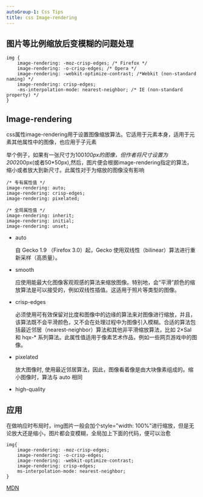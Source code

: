 ```yaml
---
autoGroup-1: Css Tips
title: css Image-rendering
---
```

## 图片等比例缩放后变模糊的问题处理

```
img {
    image-rendering: -moz-crisp-edges; /* Firefox */
    image-rendering: -o-crisp-edges; /* Opera */
    image-rendering: -webkit-optimize-contrast; /*Webkit (non-standard naming) */
    image-rendering: crisp-edges;
    -ms-interpolation-mode: nearest-neighbor; /* IE (non-standard property) */
}
```

## Image-rendering

css属性image-rendering用于设置图像缩放算法。它适用于元素本身，适用于元素其他属性中的图像，也应用于子元素

举个例子，如果有一张尺寸为100*100px的图像，但作者将尺寸设置为200*200px(或者50*50px),然后，图片便会根据image-rendering指定的算法，缩小或者放大到新尺寸。此属性对于为缩放的图像没有影响

```
/* 专有属性值 */
image-rendering: auto;
image-rendering: crisp-edges;
image-rendering: pixelated;

/* 全局属性值 */
image-rendering: inherit;
image-rendering: initial;
image-rendering: unset;

```
- auto

    自 Gecko 1.9 （Firefox 3.0）起，Gecko 使用双线性（bilinear）算法进行重新采样（高质量）。

- smooth

    应使用能最大化图像客观观感的算法来缩放图像。特别地，会“平滑”颜色的缩放算法是可以接受的，例如双线性插值。这适用于照片等类型的图像。

- crisp-edges

    必须使用可有效保留对比度和图像中的边缘的算法来对图像进行缩放，并且，该算法既不会平滑颜色，又不会在处理过程中为图像引入模糊。合适的算法包括最近邻居（nearest-neighbor）算法和其他非平滑缩放算法，比如 2×SaI 和 hqx-* 系列算法。此属性值适用于像素艺术作品，例如一些网页游戏中的图像。

- pixelated

    放大图像时, 使用最近邻居算法，因此，图像看着像是由大块像素组成的。缩小图像时，算法与 auto 相同

- high-quality


## 应用
在做响应时布局时，img图片一般会加个style="width: 100%"进行缩放，但是无论放大还是缩小，图片都会变模糊，全局加上下面的代码，便可以治愈
```
img{
    image-rendering: -moz-crisp-edges; 
    image-rendering: -o-crisp-edges; 
    image-rendering: -webkit-optimize-contrast; 
    image-rendering: crisp-edges;
    ms-interpolation-mode: nearest-neighbor;
}
```

[MDN](https://developer.mozilla.org/zh-CN/docs/Web/CSS/image-rendering)